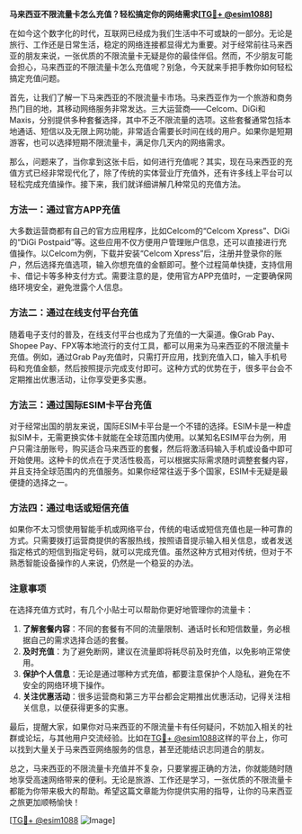 **马来西亚不限流量卡怎么充值？轻松搞定你的网络需求[[TG💪+ @esim1088](https://t.me/s/esim1088)]**

在如今这个数字化的时代，互联网已经成为我们生活中不可或缺的一部分。无论是旅行、工作还是日常生活，稳定的网络连接都显得尤为重要。对于经常前往马来西亚的朋友来说，一张优质的不限流量卡无疑是你的最佳伴侣。然而，不少朋友可能会担心，马来西亚的不限流量卡怎么充值呢？别急，今天就来手把手教你如何轻松搞定充值问题。

首先，让我们了解一下马来西亚的不限流量卡市场。马来西亚作为一个旅游和商务热门目的地，其移动网络服务非常发达。三大运营商——Celcom、DiGi和Maxis，分别提供多种套餐选择，其中不乏不限流量的选项。这些套餐通常包括本地通话、短信以及无限上网功能，非常适合需要长时间在线的用户。如果你是短期游客，也可以选择短期不限流量卡，满足你几天内的网络需求。

那么，问题来了，当你拿到这张卡后，如何进行充值呢？其实，现在马来西亚的充值方式已经非常现代化了，除了传统的实体营业厅充值外，还有许多线上平台可以轻松完成充值操作。接下来，我们就详细讲解几种常见的充值方法。

### 方法一：通过官方APP充值

大多数运营商都有自己的官方应用程序，比如Celcom的“Celcom Xpress”、DiGi的“DiGi Postpaid”等。这些应用不仅方便用户管理账户信息，还可以直接进行充值操作。以Celcom为例，下载并安装“Celcom Xpress”后，注册并登录你的账户，然后选择充值选项，输入你想充值的金额即可。整个过程简单快捷，支持信用卡、借记卡等多种支付方式。需要注意的是，使用官方APP充值时，一定要确保网络环境安全，避免泄露个人信息。

### 方法二：通过在线支付平台充值

随着电子支付的普及，在线支付平台也成为了充值的一大渠道。像Grab Pay、Shopee Pay、FPX等本地流行的支付工具，都可以用来为马来西亚的不限流量卡充值。例如，通过Grab Pay充值时，只需打开应用，找到充值入口，输入手机号码和充值金额，然后按照提示完成支付即可。这种方式的优势在于，很多平台会不定期推出优惠活动，让你享受更多实惠。

### 方法三：通过国际ESIM卡平台充值

对于经常出国的朋友来说，国际ESIM卡平台是一个不错的选择。ESIM卡是一种虚拟SIM卡，无需更换实体卡就能在全球范围内使用。以某知名ESIM平台为例，用户只需注册账号，购买适合马来西亚的套餐，然后将激活码输入手机或设备中即可开始使用。这种卡的优点在于灵活性极高，可以根据实际需求随时调整套餐内容，并且支持全球范围内的充值服务。如果你经常往返于多个国家，ESIM卡无疑是最便捷的选择之一。

### 方法四：通过电话或短信充值

如果你不太习惯使用智能手机或网络平台，传统的电话或短信充值也是一种可靠的方式。只需要拨打运营商提供的客服热线，按照语音提示输入相关信息，或者发送指定格式的短信到指定号码，就可以完成充值。虽然这种方式相对传统，但对于不熟悉智能设备操作的人来说，仍然是一个稳妥的办法。

### 注意事项

在选择充值方式时，有几个小贴士可以帮助你更好地管理你的流量卡：

1. **了解套餐内容**：不同的套餐有不同的流量限制、通话时长和短信数量，务必根据自己的需求选择合适的套餐。
2. **及时充值**：为了避免断网，建议在流量即将耗尽前及时充值，以免影响正常使用。
3. **保护个人信息**：无论是通过哪种方式充值，都要注意保护个人隐私，避免在不安全的网络环境下操作。
4. **关注优惠活动**：很多运营商和第三方平台都会定期推出优惠活动，记得关注相关信息，以便获得更多的实惠。

最后，提醒大家，如果你对马来西亚的不限流量卡有任何疑问，不妨加入相关的社群或论坛，与其他用户交流经验。比如在[TG💪+ @esim1088](https://t.me/s/esim1088)这样的平台上，你可以找到大量关于马来西亚网络服务的信息，甚至还能结识志同道合的朋友。

总之，马来西亚的不限流量卡充值并不复杂，只要掌握正确的方法，你就能随时随地享受高速网络带来的便利。无论是旅游、工作还是学习，一张优质的不限流量卡都能为你带来极大的帮助。希望这篇文章能为你提供实用的指导，让你的马来西亚之旅更加顺畅愉快！

[[TG💪+ @esim1088](https://t.me/s/esim1088) ![Image](https://i.postimg.cc/4NQfJmqS/Snipaste-2025-05-13-00-14-12.png)]